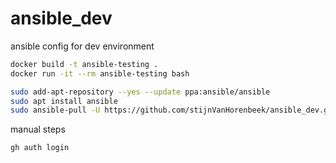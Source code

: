 # ansible_dev

ansible config for dev environment

```sh
docker build -t ansible-testing .
docker run -it --rm ansible-testing bash

sudo add-apt-repository --yes --update ppa:ansible/ansible
sudo apt install ansible
sudo ansible-pull -U https://github.com/stijnVanHorenbeek/ansible_dev.git
```

manual steps

```sh
gh auth login
```
